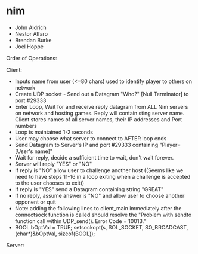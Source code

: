 # nim

- John Aldrich
- Nestor Alfaro
- Brendan Burke
- Joel Hoppe

Order of Operations:

Client:
- Inputs name from user (<=80 chars) used to identify player to others on network
- Create UDP socket - Send out a Datagram "Who?" [Null Terminator] to port #29333
- Enter Loop, Wait for and receive reply datagram from ALL Nim servers on network and hosting games. Reply will contain sting server name. Client stores names of all server names, their IP addresses and Port numbers
- Loop is maintained 1-2 seconds
- User may choose what server to connect to AFTER loop ends
- Send Datagram to Server's IP and port #29333 containing "Player=[User's name]"
- Wait for reply, decide a sufficient time to wait, don't wait forever.
- Server will reply "YES" or "NO" 
- If reply is "NO" allow user to challenge another host ((Seems like we need to have steps 11-16 in a loop exiting when a challenge is accepted to the user chooses to exit))
- If reply is "YES" send a Datagram containing string "GREAT"
- If no reply, assume answer is "NO" and allow user to choose another opponent or quit
- Note: adding the following lines to client_main immediately after the connectsock function is called should resolve the "Problem with sendto function call within UDP_send(). Error Code = 10013."
- BOOL bOptVal = TRUE;
  setsockopt(s, SOL_SOCKET, SO_BROADCAST, (char*)&bOptVal, sizeof(BOOL));

Server:
